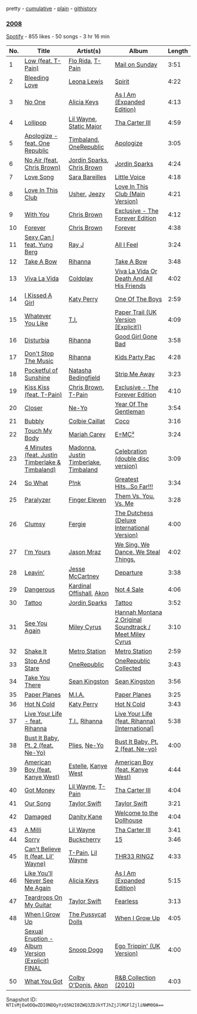 pretty - [cumulative](/playlists/cumulative/3jibtPWLDXBK0OCJN6Ztsf.md) - [plain](/playlists/plain/3jibtPWLDXBK0OCJN6Ztsf) - [githistory](https://github.githistory.xyz/mackorone/spotify-playlist-archive/blob/main/playlists/plain/3jibtPWLDXBK0OCJN6Ztsf)

### [2008](https://open.spotify.com/playlist/3jibtPWLDXBK0OCJN6Ztsf)

> 

[Spotify](https://open.spotify.com/user/spotify) - 855 likes - 50 songs - 3 hr 16 min

| No. | Title | Artist(s) | Album | Length |
|---|---|---|---|---|
| 1 | [Low \(feat\. T\-Pain\)](https://open.spotify.com/track/0CAfXk7DXMnon4gLudAp7J) | [Flo Rida](https://open.spotify.com/artist/0jnsk9HBra6NMjO2oANoPY), [T\-Pain](https://open.spotify.com/artist/3aQeKQSyrW4qWr35idm0cy) | [Mail on Sunday](https://open.spotify.com/album/5j1wrOAOm5KFd17pPiSvle) | 3:51 |
| 2 | [Bleeding Love](https://open.spotify.com/track/6LtPIXlIzPOTF8vTecYjRe) | [Leona Lewis](https://open.spotify.com/artist/5lKZWd6HiSCLfnDGrq9RAm) | [Spirit](https://open.spotify.com/album/7t1veDv7FWHYXskQEoU7dq) | 4:22 |
| 3 | [No One](https://open.spotify.com/track/6IwKcFdiRQZOWeYNhUiWIv) | [Alicia Keys](https://open.spotify.com/artist/3DiDSECUqqY1AuBP8qtaIa) | [As I Am \(Expanded Edition\)](https://open.spotify.com/album/6KlxyxhXEDo1LdheFulN7h) | 4:13 |
| 4 | [Lollipop](https://open.spotify.com/track/1GMZUAClqLWu55Q0gnSBf1) | [Lil Wayne](https://open.spotify.com/artist/55Aa2cqylxrFIXC767Z865), [Static Major](https://open.spotify.com/artist/3pbi8H08p95NUZ7m6ybxUV) | [Tha Carter III](https://open.spotify.com/album/03NKHAkbP5oEGarLrVuLPi) | 4:59 |
| 5 | [Apologize \- feat\. One Republic](https://open.spotify.com/track/3cS2ehbKNtl5p56K5qo65s) | [Timbaland](https://open.spotify.com/artist/5Y5TRrQiqgUO4S36tzjIRZ), [OneRepublic](https://open.spotify.com/artist/5Pwc4xIPtQLFEnJriah9YJ) | [Apologize](https://open.spotify.com/album/73tygJHkrXNS6RVqitv7IS) | 3:05 |
| 6 | [No Air \(feat\. Chris Brown\)](https://open.spotify.com/track/17GwsDaOw5Tgg0R9cnAQrA) | [Jordin Sparks](https://open.spotify.com/artist/2AQjGvtT0pFYfxR3neFcvz), [Chris Brown](https://open.spotify.com/artist/7bXgB6jMjp9ATFy66eO08Z) | [Jordin Sparks](https://open.spotify.com/album/5cF37GGLCIEuJeB2kc2J6N) | 4:24 |
| 7 | [Love Song](https://open.spotify.com/track/4E6cwWJWZw2zWf7VFbH7wf) | [Sara Bareilles](https://open.spotify.com/artist/2Sqr0DXoaYABbjBo9HaMkM) | [Little Voice](https://open.spotify.com/album/2Z9WUERfMjOgQ6ze9TcGbF) | 4:18 |
| 8 | [Love In This Club](https://open.spotify.com/track/2GOUqCrN35QcAkCCUQqEk2) | [Usher](https://open.spotify.com/artist/23zg3TcAtWQy7J6upgbUnj), [Jeezy](https://open.spotify.com/artist/4yBK75WVCQXej1p04GWqxH) | [Love In This Club \(Main Version\)](https://open.spotify.com/album/2lzas5aRoUdLstmXC2f8DF) | 4:21 |
| 9 | [With You](https://open.spotify.com/track/1CdkNxTlkUWR4ZnXcKES3b) | [Chris Brown](https://open.spotify.com/artist/7bXgB6jMjp9ATFy66eO08Z) | [Exclusive \- The Forever Edition](https://open.spotify.com/album/1UtE4zAlSE2TlKmTFgrTg5) | 4:12 |
| 10 | [Forever](https://open.spotify.com/track/7tAXHZdp9UpcYrHn7MZqfo) | [Chris Brown](https://open.spotify.com/artist/7bXgB6jMjp9ATFy66eO08Z) | [Forever](https://open.spotify.com/album/74JkTYeuAlUUNuusDyAl3Q) | 4:38 |
| 11 | [Sexy Can I feat\. Yung Berg](https://open.spotify.com/track/0DdpxWfVvUGgkJv5536tiF) | [Ray J](https://open.spotify.com/artist/6gbGGM0E8Q1hE511psqxL0) | [All I Feel](https://open.spotify.com/album/6976UxfTkqcI4CjrY9z4KW) | 3:24 |
| 12 | [Take A Bow](https://open.spotify.com/track/27axXGUeqHViAhTNPYpbho) | [Rihanna](https://open.spotify.com/artist/5pKCCKE2ajJHZ9KAiaK11H) | [Take A Bow](https://open.spotify.com/album/3vnqqDyTUdaoyjxunzHgZo) | 3:48 |
| 13 | [Viva La Vida](https://open.spotify.com/track/68l6YZZ8TlcWVq98l5eW6l) | [Coldplay](https://open.spotify.com/artist/4gzpq5DPGxSnKTe4SA8HAU) | [Viva La Vida Or Death And All His Friends](https://open.spotify.com/album/1t6IvnarocBrgXg5pMSyIy) | 4:02 |
| 14 | [I Kissed A Girl](https://open.spotify.com/track/14iN3o8ptQ8cFVZTEmyQRV) | [Katy Perry](https://open.spotify.com/artist/6jJ0s89eD6GaHleKKya26X) | [One Of The Boys](https://open.spotify.com/album/3OALgjCs6Lqw41853v4wEQ) | 2:59 |
| 15 | [Whatever You Like](https://open.spotify.com/track/4qH6JdXlmHHo0LM6ZCUrhz) | [T.I.](https://open.spotify.com/artist/4OBJLual30L7gRl5UkeRcT) | [Paper Trail \(UK Version \[Explicit\]\)](https://open.spotify.com/album/60xROKXShJhHxv1hhJkVi0) | 4:09 |
| 16 | [Disturbia](https://open.spotify.com/track/5WUJJ9bZkLkRiF3RypS6SE) | [Rihanna](https://open.spotify.com/artist/5pKCCKE2ajJHZ9KAiaK11H) | [Good Girl Gone Bad](https://open.spotify.com/album/0147ARceUnx3rR0NchPFqI) | 3:58 |
| 17 | [Don't Stop The Music](https://open.spotify.com/track/5ENbIZxVcHEuz0kj2S2uhl) | [Rihanna](https://open.spotify.com/artist/5pKCCKE2ajJHZ9KAiaK11H) | [Kids Party Pac](https://open.spotify.com/album/07qPyrOncok7Pjwz0M8Hz9) | 4:28 |
| 18 | [Pocketful of Sunshine](https://open.spotify.com/track/4hjuUelurEBKlqpJPJ77Iw) | [Natasha Bedingfield](https://open.spotify.com/artist/7o95ZoZt5ZYn31e9z1Hc0a) | [Strip Me Away](https://open.spotify.com/album/60bpkeOTwBKKirRSEuGuov) | 3:23 |
| 19 | [Kiss Kiss \(feat\. T\-Pain\)](https://open.spotify.com/track/47x1F4HyX7LafFgxtoa19P) | [Chris Brown](https://open.spotify.com/artist/7bXgB6jMjp9ATFy66eO08Z), [T\-Pain](https://open.spotify.com/artist/3aQeKQSyrW4qWr35idm0cy) | [Exclusive \- The Forever Edition](https://open.spotify.com/album/1UtE4zAlSE2TlKmTFgrTg5) | 4:10 |
| 20 | [Closer](https://open.spotify.com/track/2nbClS09zsIAqNkshg6jnp) | [Ne\-Yo](https://open.spotify.com/artist/21E3waRsmPlU7jZsS13rcj) | [Year Of The Gentleman](https://open.spotify.com/album/1nv3KEXZPmcwOXMoLTs1vn) | 3:54 |
| 21 | [Bubbly](https://open.spotify.com/track/1lkvpmrCaXK8QtliFDcHBO) | [Colbie Caillat](https://open.spotify.com/artist/6aZyMrc4doVtZyKNilOmwu) | [Coco](https://open.spotify.com/album/7a8mrq83VEf0PoFh6pvtsb) | 3:16 |
| 22 | [Touch My Body](https://open.spotify.com/track/3gzvhbYPlFplWwZdNlBXlZ) | [Mariah Carey](https://open.spotify.com/artist/4iHNK0tOyZPYnBU7nGAgpQ) | [E=MC²](https://open.spotify.com/album/3qskwkDBhncn7UJTeyw74z) | 3:24 |
| 23 | [4 Minutes \(feat\. Justin Timberlake & Timbaland\)](https://open.spotify.com/track/1oHClQEgDmmbcEx12Kc5nZ) | [Madonna](https://open.spotify.com/artist/6tbjWDEIzxoDsBA1FuhfPW), [Justin Timberlake](https://open.spotify.com/artist/31TPClRtHm23RisEBtV3X7), [Timbaland](https://open.spotify.com/artist/5Y5TRrQiqgUO4S36tzjIRZ) | [Celebration \(double disc version\)](https://open.spotify.com/album/43lok9zd7BW5CoYkXZs7S0) | 3:09 |
| 24 | [So What](https://open.spotify.com/track/5ReRX3klPvCNYtm6Bd1C1K) | [P!nk](https://open.spotify.com/artist/1KCSPY1glIKqW2TotWuXOR) | [Greatest Hits...So Far!!!](https://open.spotify.com/album/3nR5vEcIp8UzOJgkw8G8yX) | 3:34 |
| 25 | [Paralyzer](https://open.spotify.com/track/57paCKftbvFgAeG023x354) | [Finger Eleven](https://open.spotify.com/artist/0niJkG4tKkne3zwr7I8n9n) | [Them Vs\. You\. Vs\. Me](https://open.spotify.com/album/3sjm2CgfGo0DmOWEC7MPBJ) | 3:28 |
| 26 | [Clumsy](https://open.spotify.com/track/2TdNwvK0SMzuQFT8ofM8dD) | [Fergie](https://open.spotify.com/artist/3r17AfJCCUqC9Lf0OAc73G) | [The Dutchess \(Deluxe International Version\)](https://open.spotify.com/album/4WzNe7tHROZltrKNa8gsRj) | 4:00 |
| 27 | [I'm Yours](https://open.spotify.com/track/1EzrEOXmMH3G43AXT1y7pA) | [Jason Mraz](https://open.spotify.com/artist/4phGZZrJZRo4ElhRtViYdl) | [We Sing\. We Dance\. We Steal Things.](https://open.spotify.com/album/04G0YylSjvDQZrjOfE5jA5) | 4:02 |
| 28 | [Leavin'](https://open.spotify.com/track/068HsG1SFKk4E27Iio2tyE) | [Jesse McCartney](https://open.spotify.com/artist/2Hjj68yyUPiC0HKEOigcEp) | [Departure](https://open.spotify.com/album/5PlXcvtyl5aQfGV9GOdqbY) | 3:38 |
| 29 | [Dangerous](https://open.spotify.com/track/4JFM7KpVxgPXargA4rzB60) | [Kardinal Offishall](https://open.spotify.com/artist/5P2rwRBgIN450RaJxdjYdA), [Akon](https://open.spotify.com/artist/0z4gvV4rjIZ9wHck67ucSV) | [Not 4 Sale](https://open.spotify.com/album/41v3FMZqBJrbujPLQoJYeP) | 4:06 |
| 30 | [Tattoo](https://open.spotify.com/track/0eIfBjs1pMiRNkbngEATQi) | [Jordin Sparks](https://open.spotify.com/artist/2AQjGvtT0pFYfxR3neFcvz) | [Tattoo](https://open.spotify.com/album/2vs1R7Yb971sHwpkB2L6Mx) | 3:52 |
| 31 | [See You Again](https://open.spotify.com/track/2TUN6qyhaEpmBzQIojXJGK) | [Miley Cyrus](https://open.spotify.com/artist/5YGY8feqx7naU7z4HrwZM6) | [Hannah Montana 2 Original Soundtrack / Meet Miley Cyrus](https://open.spotify.com/album/2qMYpVgGkXsH6C7cEb73mu) | 3:10 |
| 32 | [Shake It](https://open.spotify.com/track/46SFeuNs1K5D76D9vCwFuR) | [Metro Station](https://open.spotify.com/artist/7vXwfZyDp3spzIVNXDaTPN) | [Metro Station](https://open.spotify.com/album/7Eb0IrQS3xbuje3EsREVnb) | 2:59 |
| 33 | [Stop And Stare](https://open.spotify.com/track/5jOK1nlVScTUWie5lZ8SL9) | [OneRepublic](https://open.spotify.com/artist/5Pwc4xIPtQLFEnJriah9YJ) | [OneRepublic Collected](https://open.spotify.com/album/4h4V64DM6kdYFR34ltpnDL) | 3:43 |
| 34 | [Take You There](https://open.spotify.com/track/7eXaMgFwtyLLrfhzyUbQxh) | [Sean Kingston](https://open.spotify.com/artist/6S0dmVVn4udvppDhZIWxCr) | [Sean Kingston](https://open.spotify.com/album/1epDOkgUETsurG4Y3OxByx) | 3:56 |
| 35 | [Paper Planes](https://open.spotify.com/track/3ZlFUr0RBrUYYsmlcFvD0e) | [M.I.A.](https://open.spotify.com/artist/0QJIPDAEDILuo8AIq3pMuU) | [Paper Planes](https://open.spotify.com/album/3Q4AExMfGDlydTUPWiCOiK) | 3:25 |
| 36 | [Hot N Cold](https://open.spotify.com/track/22Lg6vvMS2JC07aAjsGvtU) | [Katy Perry](https://open.spotify.com/artist/6jJ0s89eD6GaHleKKya26X) | [Hot N Cold](https://open.spotify.com/album/4HR0CUur5ucPjpyOYdNJY1) | 3:43 |
| 37 | [Live Your Life \- feat\. Rihanna](https://open.spotify.com/track/3KzBxXbF2tc01LeKu1uIMM) | [T.I.](https://open.spotify.com/artist/4OBJLual30L7gRl5UkeRcT), [Rihanna](https://open.spotify.com/artist/5pKCCKE2ajJHZ9KAiaK11H) | [Live Your Life \(feat\. Rihanna\) \[International\]](https://open.spotify.com/album/0yg9tXul3bJKg7sqrDACFC) | 5:38 |
| 38 | [Bust It Baby, Pt\. 2 \(feat\. Ne\-Yo\)](https://open.spotify.com/track/5nwbhVgBofo4eQJJ9ej1bw) | [Plies](https://open.spotify.com/artist/3jksrX4oBklxR78ft8gv3j), [Ne\-Yo](https://open.spotify.com/artist/21E3waRsmPlU7jZsS13rcj) | [Bust It Baby, Pt\. 2 \(feat\. Ne\-yo\)](https://open.spotify.com/album/1rSbXB5V0Lm6ZXthQYq98x) | 4:00 |
| 39 | [American Boy \(feat\. Kanye West\)](https://open.spotify.com/track/5qm85spREm4P8Q46RxsEV8) | [Estelle](https://open.spotify.com/artist/5T0MSzX9RC5NA6gAI6irSn), [Kanye West](https://open.spotify.com/artist/5K4W6rqBFWDnAN6FQUkS6x) | [American Boy \(feat\. Kanye West\)](https://open.spotify.com/album/7M4CLMsOAcLaEfVNxiAeVi) | 4:44 |
| 40 | [Got Money](https://open.spotify.com/track/7kMOzDgfcS6qXQHvfXfByU) | [Lil Wayne](https://open.spotify.com/artist/55Aa2cqylxrFIXC767Z865), [T\-Pain](https://open.spotify.com/artist/3aQeKQSyrW4qWr35idm0cy) | [Tha Carter III](https://open.spotify.com/album/03NKHAkbP5oEGarLrVuLPi) | 4:04 |
| 41 | [Our Song](https://open.spotify.com/track/5QWTRnyZO44Gtl9sru49VQ) | [Taylor Swift](https://open.spotify.com/artist/06HL4z0CvFAxyc27GXpf02) | [Taylor Swift](https://open.spotify.com/album/50wolXldayJCEtNKyzJERs) | 3:21 |
| 42 | [Damaged](https://open.spotify.com/track/4yHFxB8kzzeuNvoouR8N0N) | [Danity Kane](https://open.spotify.com/artist/3FD9VAd0ppjmKbfxF4LzUh) | [Welcome to the Dollhouse](https://open.spotify.com/album/3NSb7dq7re8pssO2ukY1ta) | 4:04 |
| 43 | [A Milli](https://open.spotify.com/track/5wHWmhNmpAMBmUniY37xUq) | [Lil Wayne](https://open.spotify.com/artist/55Aa2cqylxrFIXC767Z865) | [Tha Carter III](https://open.spotify.com/album/03NKHAkbP5oEGarLrVuLPi) | 3:41 |
| 44 | [Sorry](https://open.spotify.com/track/3lHhzXu0SPfUYu6N3pPyPc) | [Buckcherry](https://open.spotify.com/artist/0yN7xI1blow9nYIK0R8nM7) | [15](https://open.spotify.com/album/0pOzStOm11dPc2kngp1Ukm) | 3:46 |
| 45 | [Can't Believe It \(feat\. Lil' Wayne\)](https://open.spotify.com/track/3u0U15DxIJQEdqWBNoxSWM) | [T\-Pain](https://open.spotify.com/artist/3aQeKQSyrW4qWr35idm0cy), [Lil Wayne](https://open.spotify.com/artist/55Aa2cqylxrFIXC767Z865) | [THR33 RINGZ](https://open.spotify.com/album/4GJaN3V7H5NWUQZ7xHzaFI) | 4:33 |
| 46 | [Like You'll Never See Me Again](https://open.spotify.com/track/3JHDtmFdX9kdx9wz0md98U) | [Alicia Keys](https://open.spotify.com/artist/3DiDSECUqqY1AuBP8qtaIa) | [As I Am \(Expanded Edition\)](https://open.spotify.com/album/6KlxyxhXEDo1LdheFulN7h) | 5:15 |
| 47 | [Teardrops On My Guitar](https://open.spotify.com/track/5ru8NxVD4U5zH7wJtt1cE5) | [Taylor Swift](https://open.spotify.com/artist/06HL4z0CvFAxyc27GXpf02) | [Fearless](https://open.spotify.com/album/2s9WRNoIFC7gxnorPhbQQA) | 3:13 |
| 48 | [When I Grow Up](https://open.spotify.com/track/2XXRWwynXmGfvyx3WHPRiM) | [The Pussycat Dolls](https://open.spotify.com/artist/6wPhSqRtPu1UhRCDX5yaDJ) | [When I Grow Up](https://open.spotify.com/album/41qcM7wlx1nklTNgIM21xb) | 4:05 |
| 49 | [Sexual Eruption \- Album Version \(Explicit\) FINAL](https://open.spotify.com/track/5kgUdstBZzJFe0YAR0f5rn) | [Snoop Dogg](https://open.spotify.com/artist/7hJcb9fa4alzcOq3EaNPoG) | [Ego Trippin' \(UK Version\)](https://open.spotify.com/album/5I4MpCXmcq4T4dwkVjMarc) | 4:00 |
| 50 | [What You Got](https://open.spotify.com/track/3HrvYuNSbihekRPHkNDeGe) | [Colby O'Donis](https://open.spotify.com/artist/7fObcBw9VM3x7ntWKCYl0z), [Akon](https://open.spotify.com/artist/0z4gvV4rjIZ9wHck67ucSV) | [R&B Collection \(2010\)](https://open.spotify.com/album/3JOQqqocWYkPogzxGLdeGK) | 4:03 |

Snapshot ID: `NTIsMjEwODQwZDI0NDQyYzQ5N2I0ZWQ3ZDJkYTJhZjJlMGFlZjliNWM0OA==`
